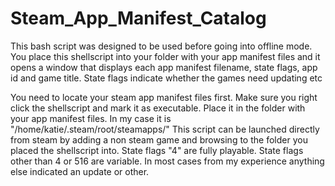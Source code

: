 # Steam_App_Manifest_Catalog
This bash script was designed to be used before going into offline mode. You place this shellscript into your folder with your app manifest files and it opens a window that displays each app manifest filename, state flags, app id and game title. State flags indicate whether the games need updating etc

You need to locate your steam app manifest files first.
Make sure you right click the shellscript and mark it as executable.
Place it in the folder with your app manifest files. In my case it is "/home/katie/.steam/root/steamapps/"
This script can be launched directly from steam by adding a non steam game and browsing to the folder you placed the shellscript into.
State flags "4" are fully playable. State flags other than 4 or 516 are variable. In most cases from my experience anything else indicated an update or other.
